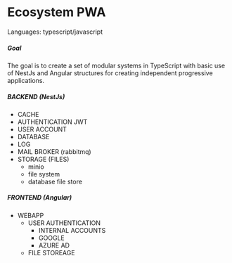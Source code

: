 # Ecosystem PWA

Languages: typescript/javascript

##### Goal

The goal is to create a set of modular systems in TypeScript with basic use of NestJs and Angular structures for creating independent progressive applications.

##### BACKEND (NestJs)

- CACHE
- AUTHENTICATION JWT
- USER ACCOUNT
- DATABASE
- LOG
- MAIL BROKER (rabbitmq) 
- STORAGE (FILES) 
  - minio
  - file system
  - database file store

   
##### FRONTEND (Angular)

- WEBAPP
  - USER AUTHENTICATION
    - INTERNAL ACCOUNTS
    - GOOGLE
    - AZURE AD
  - FILE STOREAGE
